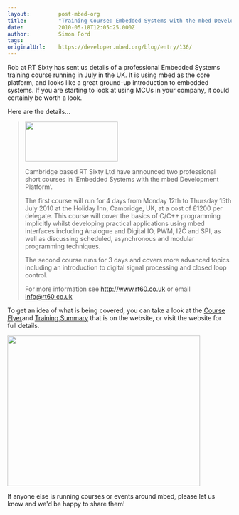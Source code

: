 ```yaml
---
layout:         post-mbed-org
title:          "Training Course: Embedded Systems with the mbed Development Platform"
date:           2010-05-18T12:05:25.000Z
author:         Simon Ford
tags:           
originalUrl:    https://developer.mbed.org/blog/entry/136/
---
```


<p>Rob at RT Sixty has sent us details of a professional Embedded Systems
  training course running in July in the UK. It is using mbed as the core
  platform, and looks like a great ground-up introduction to embedded systems.
  If you are starting to look at using MCUs in your company, it could certainly
  be worth a look.</p>
<p>Here are the details...</p>
<blockquote>
  <p>
    <img alt="" height="90" src="http://mbed.org/media/uploads/simon/rt-logo.jpg"
    style="border: 0;" width="208">
  </p>
  <div>Cambridge based RT Sixty Ltd have announced two professional short courses
    in &#x2018;Embedded Systems with the mbed Development Platform&#x2019;.</div>
  <p>The first course will run for 4 days from Monday 12th to Thursday 15th
    July 2010 at the Holiday Inn, Cambridge, UK, at a cost of &#xA3;1200 per
    delegate. This course will cover the basics of C/C++ programming implicitly
    whilst developing practical applications using mbed interfaces including
    Analogue and Digital IO, PWM, I2C and SPI, as well as discussing scheduled,
    asynchronous and modular programming techniques.</p>
  <p>The second course runs for 3 days and covers more advanced topics including
    an introduction to digital signal processing and closed loop control.</p>
  <p>For more information see <a href="http://www.rt60.co.uk">http://www.rt60.co.uk</a> or
    email <a href="mailto:info@rt60.co.uk">info@rt60.co.uk</a>
  </p>
</blockquote>
<p>To get an idea of what is being covered, you can take a look at the
  <a
  href="http://www.rt60.co.uk/rt60_files/rt60_docs/mbedTrainingFlyer.pdf">Course Flyer</a>and&#xA0;<a href="http://www.rt60.co.uk/rt60_files/rt60_docs/mbedTrainingSummary.pdf">Training Summary</a> that
    is on the website, or visit the website for full details.</p>
<p>
  <img alt="" height="338" src="http://mbed.org/media/uploads/simon/rtimage.jpg"
  width="433">
</p>
<p>If anyone else is running courses or events around mbed, please let us
  know and we&apos;d be happy to share them!</p>
